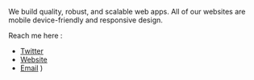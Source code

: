 We build quality, robust, and scalable web apps. All of our websites are mobile device-friendly and responsive design.

Reach me here :
- [Twitter](https://twitter.com/actionbehind) 
- [Website](https://www.actionbehind.com)
- [Email](mailto://info@actionbehind.com)
)
<!--
**actionbehind/actionbehind** is a ✨ _special_ ✨ repository because its `README.md` (this file) appears on your GitHub profile.
### Hi there 👋
Here are some ideas to get you started:

- 🔭 I’m currently working on ...
- 🌱 I’m currently learning ...
- 👯 I’m looking to collaborate on ...
- 🤔 I’m looking for help with ...
- 💬 Ask me about ...
- 📫 How to reach me: ...
- 😄 Pronouns: ...
- ⚡ Fun fact: ...
-->
